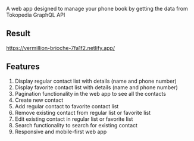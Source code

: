 A web app designed to manage your phone book by getting the data from Tokopedia GraphQL API

## Result

https://vermillion-brioche-7fa1f2.netlify.app/

## Features

1. Display regular contact list with details (name and phone number)
2. Display favorite contact list with details (name and phone number)
3. Pagination functionality in the web app to see all the contacts
4. Create new contact
5. Add regular contact to favorite contact list 
6. Remove existing contact from regular list or favorite list
7. Edit existing contact in regular list or favorite list
8. Search functionality to search for existing contact
9. Responsive and mobile-first web app
